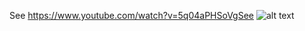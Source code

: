 See https://www.youtube.com/watch?v=5q04aPHSoVgSee
![alt text](https://github.com/[username]/[reponame]/blob/[branch]/image.jpg?raw=true)

